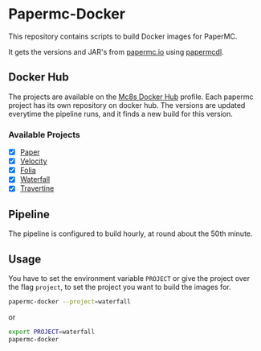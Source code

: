 # Papermc-Docker

This repository contains scripts to build Docker images for PaperMC.

It gets the versions and JAR's from [papermc.io](https://papermc.io)
using [papermcdl](https://github.com/jonas-be/papermcdl).

## Docker Hub

The projects are available on the [Mc8s Docker Hub](https://hub.docker.com/u/mc8s) profile.
Each papermc project has its own repository on docker hub.
The versions are updated everytime the pipeline runs, and it finds a new build for this version.

### Available Projects

- [x] [Paper](https://hub.docker.com/r/mc8s/paper)
- [X] [Velocity](https://hub.docker.com/r/mc8s/velocity)
- [X] [Folia](https://hub.docker.com/r/mc8s/folia)
- [X] [Waterfall](https://hub.docker.com/r/mc8s/waterfall)
- [X] [Travertine](https://hub.docker.com/r/mc8s/travertine)

## Pipeline

The pipeline is configured to build hourly, at round about the 50th minute.

## Usage

You have to set the environment variable `PROJECT` or give the project over the flag `project`,
to set the project you want to build the images for.

````bash
papermc-docker --project=waterfall
````

or

````bash
export PROJECT=waterfall
papermc-docker
````